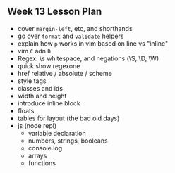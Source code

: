 ## Week 13 Lesson Plan

* cover `margin-left`, etc, and shorthands
* go over `format` and `validate` helpers
* explain how `p` works in vim based on line vs "inline"
* vim `C` adn `D`
* Regex: \s whitespace, and negations (\S, \D, \W)
* quick show regexone
* href relative / absolute / scheme
* style tags
* classes and ids
* width and height
* introduce inline block
* floats
* tables for layout (the bad old days)
* js (node repl)
  - variable declaration
  - numbers, strings, booleans
  - console.log
  - arrays
  - functions


